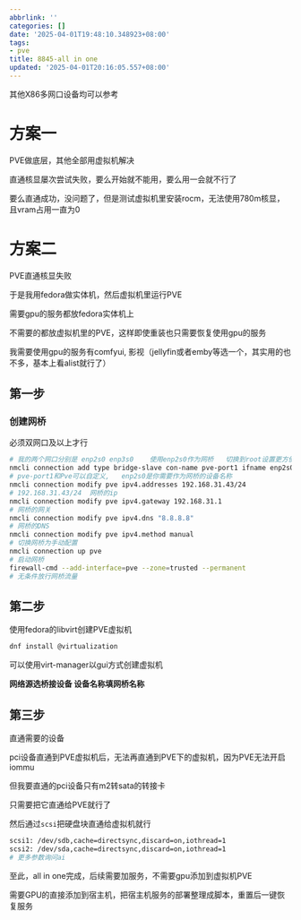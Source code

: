 ```yaml
---
abbrlink: ''
categories: []
date: '2025-04-01T19:48:10.348923+08:00'
tags:
- pve
title: 8845-all in one
updated: '2025-04-01T20:16:05.557+08:00'
---
```

其他X86多网口设备均可以参考

# 方案一

PVE做底层，其他全部用虚拟机解决

直通核显屡次尝试失败，要么开始就不能用，要么用一会就不行了

要么直通成功，没问题了，但是测试虚拟机里安装rocm，无法使用780m核显，且vram占用一直为0

# 方案二

PVE直通核显失败

于是我用fedora做实体机，然后虚拟机里运行PVE

需要gpu的服务都放fedora实体机上

不需要的都放虚拟机里的PVE，这样即使重装也只需要恢复使用gpu的服务

我需要使用gpu的服务有comfyui, 影视（jellyfin或者emby等选一个，其实用的也不多，基本上看alist就行了）

## 第一步

### 创建网桥

必须双网口及以上才行

```bash
# 我的两个网口分别是 enp2s0 enp3s0    使用enp2s0作为网桥   切换到root设置更方便
nmcli connection add type bridge-slave con-name pve-port1 ifname enp2s0 master Pve
# pve-port1和Pve可以自定义,   enp2s0是你需要作为网桥的设备名称
nmcli connection modify pve ipv4.addresses 192.168.31.43/24
# 192.168.31.43/24  网桥的ip
nmcli connection modify pve ipv4.gateway 192.168.31.1
# 网桥的网关
nmcli connection modify pve ipv4.dns "8.8.8.8"
# 网桥的DNS
nmcli connection modify pve ipv4.method manual
# 切换网桥为手动配置
nmcli connection up pve
# 启动网桥
firewall-cmd --add-interface=pve --zone=trusted --permanent
# 无条件放行网桥流量
```

## 第二步

使用fedora的libvirt创建PVE虚拟机

```bash
dnf install @virtualization
```

可以使用virt-manager以gui方式创建虚拟机

**网络源选桥接设备      设备名称填网桥名称**

## 第三步

直通需要的设备

pci设备直通到PVE虚拟机后，无法再直通到PVE下的虚拟机，因为PVE无法开启iommu

但我要直通的pci设备只有m2转sata的转接卡

只需要把它直通给PVE就行了

然后通过`scsi`把硬盘块直通给虚拟机就行

```bash
scsi1: /dev/sdb,cache=directsync,discard=on,iothread=1
scsi2: /dev/sda,cache=directsync,discard=on,iothread=1
# 更多参数询问ai
```

至此，all in one完成，后续需要加服务，不需要gpu添加到虚拟机PVE

需要GPU的直接添加到宿主机，把宿主机服务的部署整理成脚本，重置后一键恢复服务
